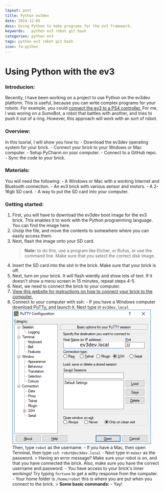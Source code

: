 ```yaml
---
layout: post	
title: Python ev3dev
date: 2019-12-05
desc: Using Python to make programs for the ev3 framework.
keywords:	python ev3 robot git bash
categories: python ev3
tags: python ev3 robot git bash
icon: fa-python
---
```

# Using Python with the ev3
### Introducion:
Recently, I have been working on a project to use Python on the ev3dev platform. This is useful, because you can write complex programs for your robots. For example, you could [connect the ev3 to a PS4 controller.](https://by-the-w3i.github.io/2018/01/03/EV3-PS4-controller/) For me, I was woring on a SumoBot, a robot that battles with another, and tries to push it out of a ring. However, this approach will work with an sort of robot.
### Overview:
In this tuorial, I will show you how to:
	- Download the ev3dev operating system for your brick.
	- Connect your brick to your Wndows or Mac computer.
	- Setup PyCharm on your computer.
	- Connect to a GitHub repo.
	- Sync the code to your brick.
### Materials:
You will need the following:
	- A Windows or Mac with a working Internet and Bluetooth connection.
	- An ev3 brick with various sensor and motors.
	- A 2-16gb SD card.
	- A way to put the SD card into your computer.
### Getting started:
1. First, you will have to download the ev3dev boot image for the ev3 brick. This enables it to work with the Python programming language. You can find the image here.
2. Unzip the file, and move the contents to somewhere where you can easily access them.
3. Next, flash the image onto your SD card.
	> **Note:** to do this, use a program like Etcher, or Rufus, or use the command line. Make sure that you select the correct disk image.
4. Insert the SD card into the slot in the brick. Make sure that your brick is off.
5. Next, turn on your brick. It will flash wierdly and show lots of text. If it doesn't show a menu screen in 15 minutes, repeat steps 4-5.
6. Next, we need to connect the brick to your computer.
7. [View this website for instructions on how to connect your brick to the computer.](https://www.ev3dev.org/docs/tutorials/connecting-to-the-internet-via-bluetooth/)
8. Connect to your computer with ssh:
		- If you have a Windows computer download PuTTy, and launch it. Next type in `ev3dev.local`<br>![PuTTy](/static/assets/img/putty.png)<br>Then, type `robot` as the username.
		- If you have a Mac, then open Terminal, then type `ssh robot@ev3dev.local`
		- Next type in `maker` as the password.
			> Having an error message? Make sure your robot is on, and that you have connected the brick. Also, make sure you have the correct username and password.
		- You have access to your brick's inner workings! Try typing `fortune` to get a witty response from the computer.
		- Your home folder is `/home/robot` this is where you are put when you connect to the brick.
			> **Some basic commands:**
		- Yay!
